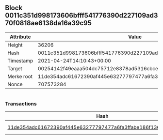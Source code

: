 ## Block 0011c351d998173606bfff541776390d227109ad370f0818ae6138da16a39c95

Attribute | Value
--- | ---
Height | 36206
Hash | 0011c351d998173606bfff541776390d227109ad370f0818ae6138da16a39c95
Timestamp | 2021-04-24T14:10:43+00:00
Target | 00254142f49eaaa504dc75712e8378ad5316cbcead634704b3734b6271167cc4
Merke root | 11de354adc61672390af445e63277797477a6fa3ffabe186f136c0722d534750
Nonce | 707573284

```

```

### Transactions

Hash | Amount
--- | ---
[11de354adc61672390af445e63277797477a6fa3ffabe186f136c0722d534750](11de354adc61672390af445e63277797477a6fa3ffabe186f136c0722d534750.md) | 10.00000000 SKEPTI 
